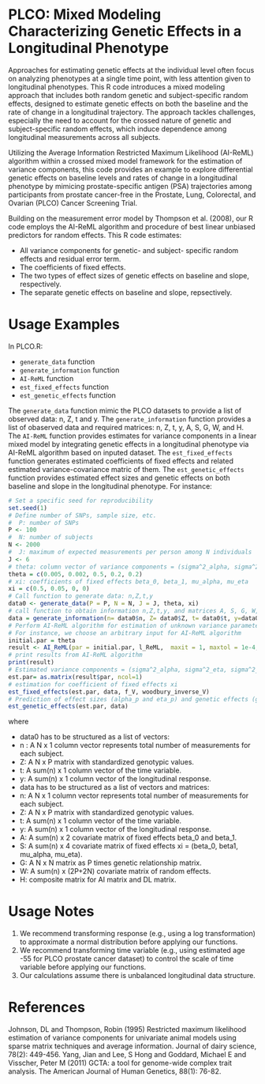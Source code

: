 # PLCO: Mixed Modeling Characterizing Genetic Effects in a Longitudinal Phenotype 
Approaches for estimating genetic effects at the individual level often focus on analyzing phenotypes at a single time point, with less attention given to longitudinal phenotypes. This R code introduces a mixed modeling approach that includes both random genetic and subject-specific random effects, designed to estimate genetic effects on both the baseline and the rate of change in a longitudinal trajectory. The approach tackles challenges, especially the need to account for the crossed nature of genetic and subject-specific random effects, which induce dependence among longitudinal measurements across all subjects.
 
Utilizing the Average Information Restricted Maximum Likelihood (AI-ReML) algorithm within a crossed mixed model framework for the estimation of variance components, this code provides an example to explore differential genetic effects on baseline levels and rates of change in a longitudinal phenotype by mimicing prostate-specific antigen (PSA) trajectories among participants from prostate cancer-free in the Prostate, Lung, Colorectal, and Ovarian (PLCO) Cancer Screening Trial. 

Building on the measurement error model by Thompson et al. (2008), our R code employs the AI-ReML algorithm and procedure of best linear unbiased predictors for random effects. This R code estimates:
- All variance components for genetic- and subject- specific random effects and residual error term.
- The coefficients of fixed effects.   
- The two types of effect sizes of genetic effects on baseline and slope, respectively.
- The separate genetic effects on baseline and slope, repsectively.


# Usage Examples
In PLCO.R: 
- `generate_data` function
- `generate_information` function
- `AI-ReML` function
- `est_fixed_effects` function
- `est_genetic_effects` function

The `generate_data` function mimic the PLCO datasets to provide a list of observed data: n, Z, t and y. 
The `generate_information` function provides a list of obaserved data and required matrices: n, Z, t, y, A, S, G, W, and H.
The `AI-ReML` function provides estimates for variance components in a linear mixed model by integrating genetic effects in a longitudinal phenotype via AI-ReML algorithm based on inputed dataset. 
The `est_fixed_effects` function generates estimated coefficients of fixed effects and related estimated variance-covariance matric of them. 
The `est_genetic_effects` function provides estimated effect sizes and genetic effects on both baseline and slope in the longitudinal phenotype. 
For instance: 
```r
# Set a specific seed for reproducibility
set.seed(1)
# Define number of SNPs, sample size, etc.
#  P: number of SNPs
P <- 100
#  N: number of subjects
N <- 2000
#  J: maximum of expected measurements per person among N individuals
J <- 6
# theta: column vector of variance components = (sigma^2_alpha, sigma^2_eta, sigma^2_b0, sigma^2_b1, sigma^2_e)
theta = c(0.005, 0.002, 0.5, 0.2, 0.2)
# xi: coefficients of fixed effects beta_0, beta_1, mu_alpha, mu_eta
xi = c(0.5, 0.05, 0, 0)
# Call function to generate data: n,Z,t,y
data0 <- generate_data(P = P, N = N, J = J, theta, xi)
# call function to obtain information n,Z,t,y, and matrices A, S, G, W,H based on known n,Z,t,y 
data = generate_information(n= data0$n, Z= data0$Z, t= data0$t, y=data0$y)
# Perform AI-ReML algorithm for estimation of unknown variance parameters
# For instance, we choose an arbitrary input for AI-ReML algorithm
initial.par = theta
result <- AI_ReML(par = initial.par, l_ReML,  maxit = 1, maxtol = 1e-4, data = data, f_V, AI_DL, woodbury_inverse_V)
# print results from AI-ReML algorithm
print(result)
# Estimated variance components = (sigma^2_alpha, sigma^2_eta, sigma^2_b0, sigma^2_b1, sigma^2_e)
est.par= as.matrix(result$par, ncol=1)
# estimation for coefficient of fixed effects xi
est_fixed_effects(est.par, data, f_V, woodbury_inverse_V)
# Prediction of effect sizes (alpha_p and eta_p) and genetic effects (g_i and g_i^*)
est_genetic_effects(est.par, data)
```
where 
- data0 has to be structured as a list of vectors:
- n : A N x 1 column vector represents total number of measurements for each subject. 
- Z: A N x P matrix with standardized genotypic values. 
- t: A sum(n) x 1 column vector of the time variable.
- y: A sum(n) x 1 column vector of the longitudinal response. 
- data has to be structured as a list of vectors and matrices:
- n: A N x 1 column vector represents total number of measurements for each subject. 
- Z: A N x P matrix with standardized genotypic values. 
- t: A sum(n) x 1 column vector of the time variable.
- y: A sum(n) x 1 column vector of the longitudinal response.
- A: A sum(n) x 2 covariate matrix of fixed effects beta_0 and beta_1.
- S: A sum(n) x 4 covariate matrix of fixed effects xi = (beta_0, beta1, mu_alpha, mu_eta).
- G: A N x N matrix as P times genetic relationship matrix.
- W: A sum(n) x (2P+2N) covariate matrix of random effects.
- H: composite matrix for AI matrix and DL matrix.

# Usage Notes
1. We recommend transforming response (e.g., using a log transformation) to approximate a normal distribution before applying our functions.
2. We recommend transforming time variable (e.g., using estimated age -55 for PLCO prostate cancer dataset) to control the scale of time variable before applying our functions. 
3. Our calculations assume there is unbalanced longitudinal data structure. 
   
# References
Johnson, DL and Thompson, Robin (1995) Restricted maximum likelihood estimation of variance components for univariate animal models using sparse matrix techniques and average information.  Journal of dairy science, 78(2): 449-456. 
Yang, Jian and Lee, S Hong and Goddard, Michael E and Visscher, Peter M (2011) GCTA: a tool for genome-wide complex trait analysis. The American Journal of Human Genetics, 88(1): 76-82.
   

